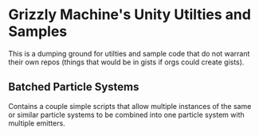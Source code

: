 # Grizzly Machine's Unity Utilties and Samples
This is a dumping ground for utilties and sample code that do not warrant their own repos (things that would be in gists if orgs could create gists).

## Batched Particle Systems
Contains a couple simple scripts that allow multiple instances of the same or similar particle systems to be combined into one particle system with multiple emitters.
